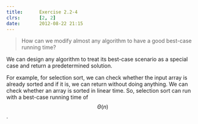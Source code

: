 ```yaml
---
title:      Exercise 2.2-4
clrs:       [2, 2]
date:       2012-08-22 21:15
---
```


> How can we modify almost any algorithm to have a good best-case running time?

We can design any algorithm to treat its best-case scenario as a special case and return a predetermined solution.

For example, for selection sort, we can check whether the input array is already sorted and if it is, we can return without doing anything. We can check whether an array is sorted in linear time. So, selection sort can run with a best-case running time of $$\Theta(n)$$.
